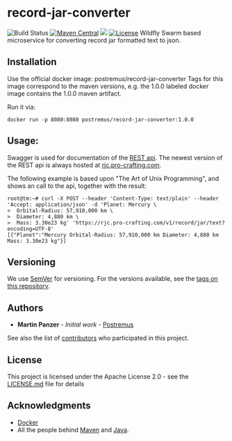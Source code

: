 # record-jar-converter
![Build Status](https://travis-ci.org/Postremus/record-jar-converter.svg?branch=master)
[![Maven Central](https://maven-badges.herokuapp.com/maven-central/com.pro-crafting.tools/record-jar-converter/badge.svg)](https://maven-badges.herokuapp.com/maven-central/com.pro-crafting.tools/record-jar-converter)
[![](https://images.microbadger.com/badges/image/postremus/record-jar-converter-web.svg)](https://microbadger.com/images/postremus/record-jar-converter-web "Get your own image badge on microbadger.com")
[![License](https://img.shields.io/badge/License-Apache%202.0-blue.svg)](https://opensource.org/licenses/Apache-2.0)
Wildfly Swarm based microservice for converting record jar formatted text to json.

## Installation
Use the official docker image:
postremus/record-jar-converter
Tags for this image correspond to the maven versions, e.g. the 1.0.0 labeled docker image contains the 1.0.0 maven artifact.

Run it via:
````
docker run -p 8080:8080 postremus/record-jar-converter:1.0.0
````

## Usage:
Swagger is used for documentation of the [REST api](https://rjc.pro-crafting.com/record-jar-converter-rest-api/).
The newest version of the REST api is always hosted at [rjc.pro-crafting.com](rjc.pro-crafting.com).

The following example is based upon "The Art of Unix Programming", and shows an call to the api, together with the result:
````
root@tm:~# curl -X POST --header 'Content-Type: text/plain' --header 'Accept: application/json' -d 'Planet: Mercury \
>  Orbital-Radius: 57,910,000 km \
>  Diameter: 4,880 km \
>  Mass: 3.30e23 kg' 'https://rjc.pro-crafting.com/v1/record/jar/text?encoding=UTF-8'
[{"Planet":"Mercury Orbital-Radius: 57,910,000 km Diameter: 4,880 km Mass: 3.30e23 kg"}]
````

## Versioning

We use [SemVer](http://semver.org/) for versioning. For the versions available, see the [tags on this repository](https://github.com/Postremus/record-jar-converter/tags). 

## Authors

* **Martin Panzer** - *Initial work* - [Postremus](https://github.com/Postremus)

See also the list of [contributors](https://github.com/Postremus/record-jar-converter/contributors) who participated in this project.

## License

This project is licensed under the Apache License 2.0 - see the [LICENSE.md](LICENSE.md) file for details

## Acknowledgments

* [Docker](https://docker.io)
* All the people behind [Maven](https://maven.apache.org/team-list.html) and [Java](https://java.net/people).
